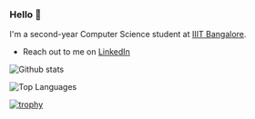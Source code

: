 ### Hello 👋

<!--
**Dd1235/Dd1235** is a ✨ _special_ ✨ repository because its `README.md` (this file) appears on your GitHub profile.
-->

I'm a second-year Computer Science student at [IIIT Bangalore](https://www.iiitb.ac.in/).
- Reach out to me on [LinkedIn](https://www.linkedin.com/in/dedeepya-avancha-507363217/)

![Github stats](https://github-readme-stats.vercel.app/api?username=dd1235&show_icons=true&theme=radical)

![Top Languages](https://github-readme-stats.vercel.app/api/top-langs/?username=dd1235&layout=compact&theme=radical)

[![trophy](https://github-profile-trophy.vercel.app/?username=dd1235&theme=gruvbox)](https://github.com/ryo-ma/github-profile-trophy)
